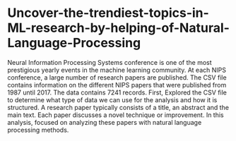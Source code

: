 # Uncover-the-trendiest-topics-in-ML-research-by-helping-of-Natural-Language-Processing

Neural Information Processing Systems  conference is one of the most prestigious yearly events in the machine learning community. At each NIPS conference, a large number of research papers are published. The CSV file contains information on the different NIPS papers that were published from 1987 until 2017. The data contains 7241 records.  First,  Explored the CSV file to determine what type of data we can use for the analysis and how it is structured. A research paper typically consists of a title, an abstract and the main text. Each paper discusses a novel technique or improvement. In this analysis, focused on analyzing these papers with natural language processing methods.
